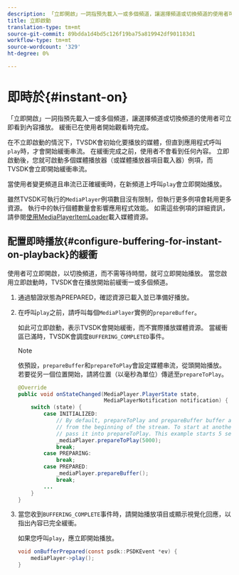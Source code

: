 ```yaml
---
description: 「立即開啟」一詞指預先載入一或多個頻道，讓選擇頻道或切換頻道的使用者可立即看到內容播放。 緩衝已在使用者開始觀看時完成。
title: 立即啟動
translation-type: tm+mt
source-git-commit: 89bdda1d4bd5c126f19ba75a819942df901183d1
workflow-type: tm+mt
source-wordcount: '329'
ht-degree: 0%

---
```



# 即時於{#instant-on}

「立即開啟」一詞指預先載入一或多個頻道，讓選擇頻道或切換頻道的使用者可立即看到內容播放。 緩衝已在使用者開始觀看時完成。

在不立即啟動的情況下，TVSDK會初始化要播放的媒體，但直到應用程式呼叫`play`時，才會開始緩衝串流。 在緩衝完成之前，使用者不會看到任何內容。 立即啟動後，您就可啟動多個媒體播放器（或媒體播放器項目載入器）例項，而TVSDK會立即開始緩衝串流。

當使用者變更頻道且串流已正確緩衝時，在新頻道上呼叫`play`會立即開始播放。

雖然TVSDK可執行的`MediaPlayer`例項數目沒有限制，但執行更多例項會耗用更多資源。 執行中的執行個體數量會影響應用程式效能。 如需這些例項的詳細資訊，請參閱[使用MediaPlayerItemLoader](../../../tvsdk-1.4-for-android/ui-configure/mediaplayer-initialize-for-video/android-1.4-media-mediaplayeritemloader.md)載入媒體資源。

## 配置即時播放{#configure-buffering-for-instant-on-playback}的緩衝

使用者可立即開啟，以切換頻道，而不需等待時間，就可立即開始播放。 當您啟用立即啟動時，TVSDK會在播放開始前緩衝一或多個頻道。

1. 通過驗證狀態為PREPARED，確認資源已載入並已準備好播放。
1. 在呼叫`play`之前，請呼叫每個`MediaPlayer`實例的`prepareBuffer`。

   如此可立即啟動，表示TVSDK會開始緩衝，而不實際播放媒體資源。 當緩衝區已滿時，TVSDK會調度`BUFFERING_COMPLETED`事件。

   >[!NOTE]
   >
   >依預設，`prepareBuffer`和`prepareToPlay`會設定媒體串流，從頭開始播放。 若要從另一個位置開始，請將位置（以毫秒為單位）傳遞至`prepareToPlay`。

   ```java
   @Override 
   public void onStateChanged(MediaPlayer.PlayerState state,  
                              MediaPlayerNotification notification) { 
       switch (state) { 
           case INITIALIZED: 
               // By default, prepareToPlay and prepareBuffer buffer and start playing 
               // from the beginning of the stream. To start at another position, 
               // pass it into prepareToPlay. This example starts 5 seconds into the stream. 
               _mediaPlayer.prepareToPlay(5000); 
               break; 
           case PREPARING: 
               break; 
           case PREPARED: 
               _mediaPlayer.prepareBuffer(); 
               break; 
           ... 
       } 
   }
   ```

1. 當您收到`BUFFERING_COMPLETE`事件時，請開始播放項目或顯示視覺化回應，以指出內容已完全緩衝。

   如果您呼叫`play`，應立即開始播放。

   ```java
   void onBufferPrepared(const psdk::PSDKEvent *ev) { 
       mediaPlayer->play(); 
   }
   ```
